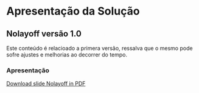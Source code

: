 # Apresentação da Solução

## Nolayoff  versão 1.0

Este conteúdo é relacioado a primera versão, ressalva que o mesmo pode sofre ajustes e melhorias ao decorrer do tempo.

### Apresentação

<a href="/pdf/Nolayoff.pdf" download="Slide Nolayoff">Download slide Nolayoff in PDF</a>
